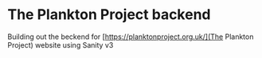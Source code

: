 # The Plankton Project backend

Building out the beckend for [https://planktonproject.org.uk/](The Plankton Project) website using Sanity v3